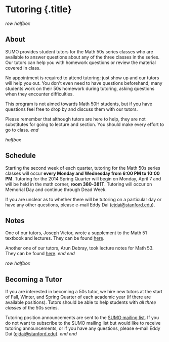# Tutoring {.title}

$row$
$halfbox$
## About
SUMO provides student tutors for the Math 50s series classes who are available
to answer questions about any of the three classes in the series. Our tutors can
help you with homework questions or review the material covered in class.

No appointment is required to attend tutoring; just show up and our tutors will
help you out. You don't even need to have questions beforehand; many students
work on their 50s homework during tutoring, asking questions when they encounter
difficulties.

This program is not aimed towards Math 50H students, but if you have questions
feel free to drop by and discuss them with our tutors.

Please remember that although tutors are here to help, they are not substitutes
for going to lecture and section. You should make every effort to go to class.
$end$

$halfbox$
## Schedule
Starting the second week of each quarter, tutoring for the Math 50s series
classes will occur **every Monday and Wednesday from 6:00 PM to 10:00
PM**. Tutoring for the 2014 Spring Quarter will begin on Monday, April 7 and
will be held in the math corner, **room 380-381T**. Tutoring will occur on
Memorial Day and continue through Dead Week.

If you are unclear as to whether there will be tutoring on a particular day or
have any other questions, please e-mail Eddy Dai (ejdai@stanford.edu).

## Notes
One of our tutors, Joseph Victor, wrote a supplement to the Math 51 textbook and
lectures. They can be found [here](/pdfs/LinearAlgebraNotes.pdf).

Another one of our tutors, Arun Debray, took lecture notes for Math 53. They can
be found [here](http://stanford.edu/~adebray/53notes.pdf).
$end$
$end$

$row$
$halfbox$
## Becoming a Tutor
If you are interested in becoming a 50s tutor, we hire new tutors at the start
of Fall, Winter, and Spring Quarter of each academic year (if there are
available positions). Tutors should be able to help students with *all three
classes* of the 50s series.

Tutoring position announcements are sent to the [SUMO mailing
list](https://mailman.stanford.edu/mailman/listinfo/sumo-announce).  If you do
not want to subscribe to the SUMO mailing list but would like to receive
tutoring announcements, or if you have any questions, please e-mail Eddy Dai
(ejdai@stanford.edu).
$end$
$end$
